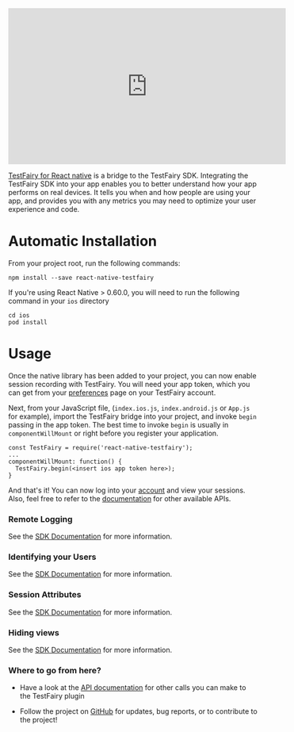 <iframe width="560" height="315" src="https://www.youtube.com/embed/HpLOsNwd_FM" frameborder="0" allowfullscreen></iframe>


[TestFairy for React native](https://www.npmjs.com/package/react-native-testfairy) is a bridge to the TestFairy SDK. Integrating the TestFairy SDK into your app enables you to better understand how your app performs on real devices. It tells you when and how people are using your app, and provides you with any metrics you may need to optimize your user experience and code.

# Automatic Installation

From your project root, run the following commands:

```
npm install --save react-native-testfairy
```

If you're using React Native > 0.60.0, you will need to run the following command in your `ios` directory

```
cd ios
pod install
```

# Usage

Once the native library has been added to your project, you can now enable session recording with TestFairy. You will need your app token, which you can get from your [preferences](http://app.testfairy.com/settings/) page on your TestFairy account.

Next, from your JavaScript file, (`index.ios.js`, `index.android.js` or `App.js` for example), import the TestFairy bridge into your project, and invoke `begin` passing in the app token. The best time to invoke `begin` is usually in `componentWillMount` or right before you register your application.

```
const TestFairy = require('react-native-testfairy');
...
componentWillMount: function() {
  TestFairy.begin(<insert ios app token here>);
}
```

And that's it! You can now log into your [account](http://app.testfairy.com) and view your sessions. Also, feel free to refer to the [documentation](https://github.com/testfairy/react-native-testfairy/blob/master/index.js) for other available APIs.

### Remote Logging

See the [SDK Documentation](https://docs.testfairy.com/SDK/Remote_Logging.html#react-native) for more information.

### Identifying your Users

See the [SDK Documentation](https://docs.testfairy.com/SDK/Identifying_Your_Users.html#react-native) for more information.

### Session Attributes

See the [SDK Documentation](https://docs.testfairy.com/SDK/Session_Attributes.html#react-native) for more information.

### Hiding views

See the [SDK Documentation](https://docs.testfairy.com/SDK/Hiding_Sensitive_Data.html#react-native) for more information.

### Where to go from here?

* Have a look at the [API documentation](https://app.testfairy.com/reference/ios/) for other calls you can make to the TestFairy plugin

* Follow the project on [GitHub](https://github.com/testfairy/react-native-testfairy) for updates, bug reports, or to contribute to the project!
